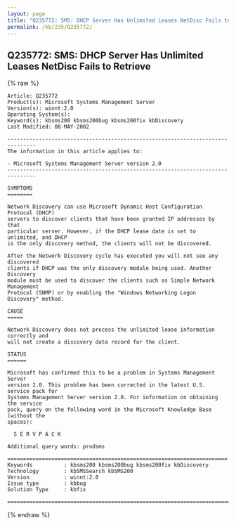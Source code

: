 ```yaml
---
layout: page
title: "Q235772: SMS: DHCP Server Has Unlimited Leases NetDisc Fails to Retrieve"
permalink: /kb/235/Q235772/
---
```


## Q235772: SMS: DHCP Server Has Unlimited Leases NetDisc Fails to Retrieve

{% raw %}

	Article: Q235772
	Product(s): Microsoft Systems Management Server
	Version(s): winnt:2.0
	Operating System(s): 
	Keyword(s): kbsms200 kbsms200bug kbsms200fix kbDiscovery
	Last Modified: 08-MAY-2002
	
	-------------------------------------------------------------------------------
	The information in this article applies to:
	
	- Microsoft Systems Management Server version 2.0 
	-------------------------------------------------------------------------------
	
	SYMPTOMS
	========
	
	Network Discovery can use Microsoft Dynamic Host Configuration Protocol (DHCP)
	servers to discover clients that have been granted IP addresses by that
	particular server. However, if the DHCP lease date is set to unlimited, and DHCP
	is the only discovery method, the clients will not be discovered.
	
	After the Network Discovery cycle has executed you will not see any discovered
	clients if DHCP was the only discovery module being used. Another Discovery
	module must be used to discover the clients such as Simple Network Management
	Protocol (SNMP) or by enabling the "Windows Networking Logon Discovery" method.
	
	CAUSE
	=====
	
	Network Discovery does not process the unlimited lease information correctly and
	will not create a discovery data record for the client.
	
	STATUS
	======
	
	Microsoft has confirmed this to be a problem in Systems Management Server
	version 2.0. This problem has been corrected in the latest U.S. service pack for
	Systems Management Server version 2.0. For information on obtaining the service
	pack, query on the following word in the Microsoft Knowledge Base (without the
	spaces):
	
	  S E R V P A C K
	
	Additional query words: prodsms
	
	======================================================================
	Keywords          : kbsms200 kbsms200bug kbsms200fix kbDiscovery 
	Technology        : kbSMSSearch kbSMS200
	Version           : winnt:2.0
	Issue type        : kbbug
	Solution Type     : kbfix
	
	=============================================================================
	

{% endraw %}
